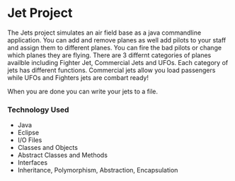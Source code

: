 # Jet Project

The Jets project simulates an air field base as a java commandline application. You can add and remove planes as well add pilots
to your staff and assign them to different planes. You can fire the bad pilots or change which planes they are flying. There are 3 differnt categories of planes availble including Fighter Jet, Commercial Jets and UFOs. Each category of jets has different functions. Commercial jets allow you load passengers while UFOs and Fighters jets are combart ready! 

When you are done you can write your jets to a file.

### Technology Used

- Java
- Eclipse
- I/O Files
- Classes and Objects
- Abstract Classes and Methods
- Interfaces
- Inheritance, Polymorphism, Abstraction, Encapsulation


